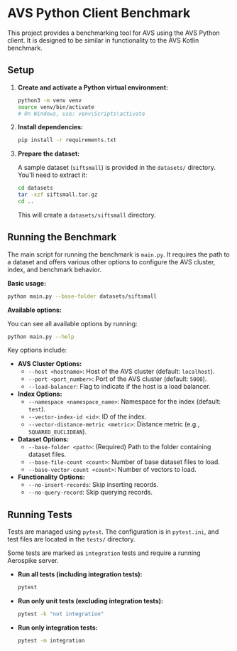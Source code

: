 # AVS Python Client Benchmark

This project provides a benchmarking tool for AVS using the AVS Python client. It is designed to be similar in functionality to the AVS Kotlin benchmark.

## Setup

1.  **Create and activate a Python virtual environment:**

    ```bash
    python3 -m venv venv
    source venv/bin/activate
    # On Windows, use: venv\Scripts\activate
    ```

2.  **Install dependencies:**

    ```bash
    pip install -r requirements.txt
    ```

3.  **Prepare the dataset:**

    A sample dataset (`siftsmall`) is provided in the `datasets/` directory. You'll need to extract it:

    ```bash
    cd datasets
    tar -xzf siftsmall.tar.gz
    cd ..
    ```
    This will create a `datasets/siftsmall` directory.

## Running the Benchmark

The main script for running the benchmark is `main.py`. It requires the path to a dataset and offers various other options to configure the AVS cluster, index, and benchmark behavior.

**Basic usage:**

```bash
python main.py --base-folder datasets/siftsmall
```

**Available options:**

You can see all available options by running:

```bash
python main.py --help
```

Key options include:

*   **AVS Cluster Options:**
    *   `--host <hostname>`: Host of the AVS cluster (default: `localhost`).
    *   `--port <port_number>`: Port of the AVS cluster (default: `5000`).
    *   `--load-balancer`: Flag to indicate if the host is a load balancer.
*   **Index Options:**
    *   `--namespace <namespace_name>`: Namespace for the index (default: `test`).
    *   `--vector-index-id <id>`: ID of the index.
    *   `--vector-distance-metric <metric>`: Distance metric (e.g., `SQUARED_EUCLIDEAN`).
*   **Dataset Options:**
    *   `--base-folder <path>`: (Required) Path to the folder containing dataset files.
    *   `--base-file-count <count>`: Number of base dataset files to load.
    *   `--base-vector-count <count>`: Number of vectors to load.
*   **Functionality Options:**
    *   `--no-insert-records`: Skip inserting records.
    *   `--no-query-record`: Skip querying records.

## Running Tests

Tests are managed using `pytest`. The configuration is in `pytest.ini`, and test files are located in the `tests/` directory.

Some tests are marked as `integration` tests and require a running Aerospike server.

*   **Run all tests (including integration tests):**

    ```bash
    pytest
    ```

*   **Run only unit tests (excluding integration tests):**

    ```bash
    pytest -k "not integration"
    ```

*   **Run only integration tests:**

    ```bash
    pytest -m integration
    ```
